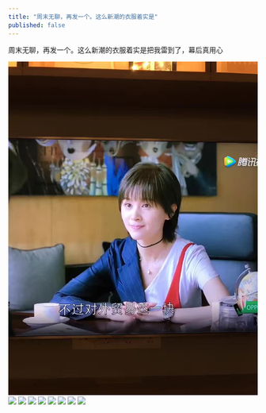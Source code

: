 ```yaml
---
title: "周末无聊，再发一个。这么新潮的衣服着实是"
published: false
---
```

周末无聊，再发一个。这么新潮的衣服着实是把我雷到了，幕后真用心

![](./1.jpg)
![](./2.jpg)
![](./3.jpg)
![](./4.jpg)
![](./5.jpg)
![](./6.jpg)
![](./7.jpg)
![](./8.jpg)
![](./9.jpg)
